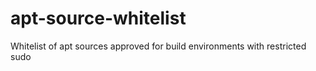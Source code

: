 # apt-source-whitelist
Whitelist of apt sources approved for build environments with restricted sudo
